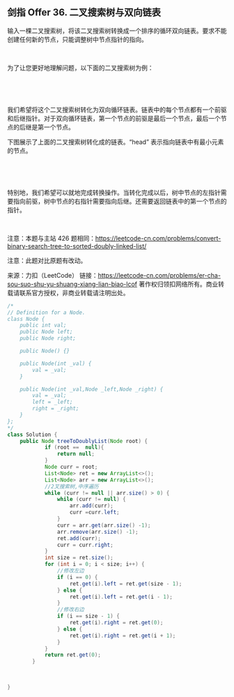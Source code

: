 ## 剑指 Offer 36. 二叉搜索树与双向链表
输入一棵二叉搜索树，将该二叉搜索树转换成一个排序的循环双向链表。要求不能创建任何新的节点，只能调整树中节点指针的指向。

 

为了让您更好地理解问题，以下面的二叉搜索树为例：

 



 

我们希望将这个二叉搜索树转化为双向循环链表。链表中的每个节点都有一个前驱和后继指针。对于双向循环链表，第一个节点的前驱是最后一个节点，最后一个节点的后继是第一个节点。

下图展示了上面的二叉搜索树转化成的链表。“head” 表示指向链表中有最小元素的节点。

 



 

特别地，我们希望可以就地完成转换操作。当转化完成以后，树中节点的左指针需要指向前驱，树中节点的右指针需要指向后继。还需要返回链表中的第一个节点的指针。

 

注意：本题与主站 426 题相同：https://leetcode-cn.com/problems/convert-binary-search-tree-to-sorted-doubly-linked-list/

注意：此题对比原题有改动。

来源：力扣（LeetCode）
链接：https://leetcode-cn.com/problems/er-cha-sou-suo-shu-yu-shuang-xiang-lian-biao-lcof
著作权归领扣网络所有。商业转载请联系官方授权，非商业转载请注明出处。
```java
/*
// Definition for a Node.
class Node {
    public int val;
    public Node left;
    public Node right;

    public Node() {}

    public Node(int _val) {
        val = _val;
    }

    public Node(int _val,Node _left,Node _right) {
        val = _val;
        left = _left;
        right = _right;
    }
};
*/
class Solution {
    public Node treeToDoublyList(Node root) {
            if (root ==  null){
                return null;
            }
            Node curr = root;
            List<Node> ret = new ArrayList<>();
            List<Node> arr = new ArrayList<>();
            //2叉搜索树,中序遍历
            while (curr != null || arr.size() > 0) {
                while (curr != null) {
                    arr.add(curr);
                    curr =curr.left;
                }
                curr = arr.get(arr.size() -1);
                arr.remove(arr.size() -1);
                ret.add(curr);
                curr = curr.right;
            }
            int size = ret.size();
            for (int i = 0; i < size; i++) {
                //修改左边
                if (i == 0) {
                    ret.get(i).left = ret.get(size - 1);
                } else {
                    ret.get(i).left = ret.get(i - 1);
                }
                //修改右边
                if (i == size - 1) {
                    ret.get(i).right = ret.get(0);
                } else {
                    ret.get(i).right = ret.get(i + 1);
                }
            }
            return ret.get(0);
        }
        

  
}
```
